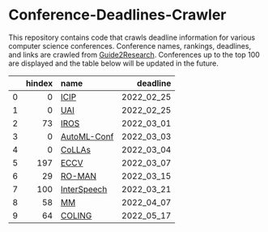 # Conference-Deadlines-Crawler 

 This repository contains code that crawls deadline information for various computer science conferences. Conference names, rankings, deadlines, and links are crawled from [Guide2Research](https://www.guide2research.com/topconf/machine-learning). Conferences up to the top 100 are displayed and the table below will be updated in the future.

|    |   hindex | name                                           |   deadline |
|---:|---------:|:-----------------------------------------------|-----------:|
|  0 |        0 | [ICIP](https://2022.ieeeicip.org)              | 2022_02_25 |
|  1 |        0 | [UAI](https://www.auai.org/uai2022/)           | 2022_02_25 |
|  2 |       73 | [IROS](https://iros2022.org/)                  | 2022_03_01 |
|  3 |        0 | [AutoML-Conf](https://automl.cc/)              | 2022_03_03 |
|  4 |        0 | [CoLLAs](https://lifelong-ml.cc)               | 2022_03_04 |
|  5 |      197 | [ECCV](https://eccv2022.ecva.net/)             | 2022_03_07 |
|  6 |       29 | [RO-MAN](http://www.ro-man2022.org/)           | 2022_03_15 |
|  7 |      100 | [InterSpeech](http://www.interspeech2022.org/) | 2022_03_21 |
|  8 |       58 | [MM](https://2022.acmmm.org/)                  | 2022_04_07 |
|  9 |       64 | [COLING](https://coling2022.org/)              | 2022_05_17 |